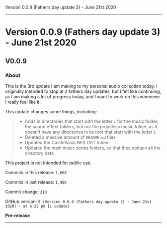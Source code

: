 Version 0.0.9 (Fathers day update 3) - June 21st 2020 
 
 
***

# Version 0.0.9 (Fathers day update 3) - June 21st 2020

## V0.0.9

### About

This is the 3rd update I am making to my personal audio collection today. I originally intended to stop at 2 fathers day updates, but I felt like continuing, as I am making a lot of progress today, and I want to work on this whenever I really feel like it.

This update changes some things, including:

> * Adds in directories that start with the letter `i` for the music folder, the sound effect folders, but not the projctless music folder, as it doesn't have any directories in its root that start with the letter `i`
> * Deleted a massive amount of `README.md` files
> * Updated the CastleVania NES OST folder
> * Updated the main music series folders, so that they contain all the directory data

This project is not intended for public use.

Commits in this release: `1,666`

Commits in last release: `1,456`

Commit change: `210`

GitHub version: `9 (Version 0.0.9 (Fathers day update 3) - June 21st 2020) - at 6:22 pm [i update]`

**Pre-release**

***
